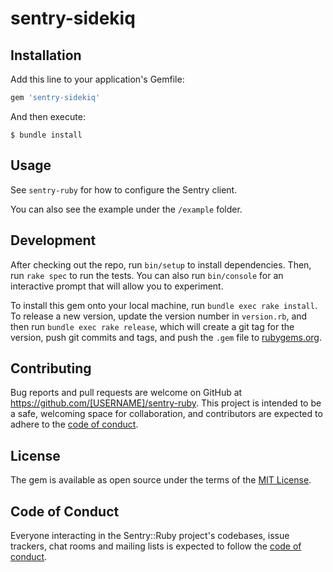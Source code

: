 # sentry-sidekiq

## Installation

Add this line to your application's Gemfile:

```ruby
gem 'sentry-sidekiq'
```

And then execute:

    $ bundle install

## Usage

See `sentry-ruby` for how to configure the Sentry client.

You can also see the example under the `/example` folder.


## Development

After checking out the repo, run `bin/setup` to install dependencies. Then, run `rake spec` to run the tests. You can also run `bin/console` for an interactive prompt that will allow you to experiment.

To install this gem onto your local machine, run `bundle exec rake install`. To release a new version, update the version number in `version.rb`, and then run `bundle exec rake release`, which will create a git tag for the version, push git commits and tags, and push the `.gem` file to [rubygems.org](https://rubygems.org).

## Contributing

Bug reports and pull requests are welcome on GitHub at https://github.com/[USERNAME]/sentry-ruby. This project is intended to be a safe, welcoming space for collaboration, and contributors are expected to adhere to the [code of conduct](https://github.com/[USERNAME]/sentry-ruby/blob/master/CODE_OF_CONDUCT.md).


## License

The gem is available as open source under the terms of the [MIT License](https://opensource.org/licenses/MIT).

## Code of Conduct

Everyone interacting in the Sentry::Ruby project's codebases, issue trackers, chat rooms and mailing lists is expected to follow the [code of conduct](https://github.com/[USERNAME]/sentry-ruby/blob/master/CODE_OF_CONDUCT.md).
